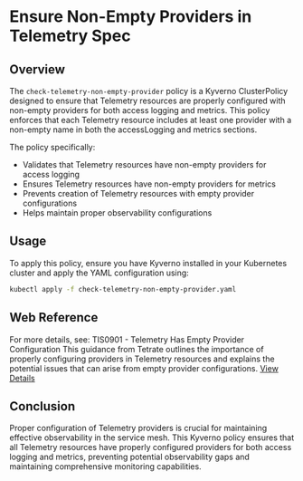 # Ensure Non-Empty Providers in Telemetry Spec
## Overview
The `check-telemetry-non-empty-provider` policy is a Kyverno ClusterPolicy designed to ensure that Telemetry resources are properly configured with non-empty providers for both access logging and metrics. This policy enforces that each Telemetry resource includes at least one provider with a non-empty name in both the accessLogging and metrics sections.

The policy specifically:
- Validates that Telemetry resources have non-empty providers for access logging
- Ensures Telemetry resources have non-empty providers for metrics
- Prevents creation of Telemetry resources with empty provider configurations
- Helps maintain proper observability configurations

## Usage
To apply this policy, ensure you have Kyverno installed in your Kubernetes cluster and apply the YAML configuration using:
```bash
kubectl apply -f check-telemetry-non-empty-provider.yaml
```

## Web Reference
For more details, see:
TIS0901 - Telemetry Has Empty Provider Configuration
This guidance from Tetrate outlines the importance of properly configuring providers in Telemetry resources and explains the potential issues that can arise from empty provider configurations.
[View Details](https://docs.tetrate.io/istio-subscription/tools/tca/analysis/TIS0901)

## Conclusion
Proper configuration of Telemetry providers is crucial for maintaining effective observability in the service mesh. This Kyverno policy ensures that all Telemetry resources have properly configured providers for both access logging and metrics, preventing potential observability gaps and maintaining comprehensive monitoring capabilities.
